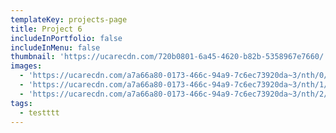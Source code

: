 ```yaml
---
templateKey: projects-page
title: Project 6
includeInPortfolio: false
includeInMenu: false
thumbnail: 'https://ucarecdn.com/720b0801-6a45-4620-b82b-5358967e7660/'
images:
  - 'https://ucarecdn.com/a7a66a80-0173-466c-94a9-7c6ec73920da~3/nth/0/'
  - 'https://ucarecdn.com/a7a66a80-0173-466c-94a9-7c6ec73920da~3/nth/1/'
  - 'https://ucarecdn.com/a7a66a80-0173-466c-94a9-7c6ec73920da~3/nth/2/'
tags:
  - testttt
---
```


